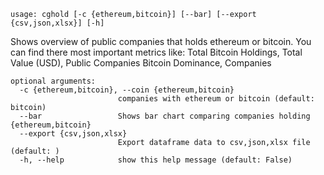 ```
usage: cghold [-c {ethereum,bitcoin}] [--bar] [--export {csv,json,xlsx}] [-h]
```

Shows overview of public companies that holds ethereum or bitcoin. You can find there most important metrics like: Total Bitcoin Holdings, Total
Value (USD), Public Companies Bitcoin Dominance, Companies

```
optional arguments:
  -c {ethereum,bitcoin}, --coin {ethereum,bitcoin}
                        companies with ethereum or bitcoin (default: bitcoin)
  --bar                 Shows bar chart comparing companies holding {ethereum,bitcoin}
  --export {csv,json,xlsx}
                        Export dataframe data to csv,json,xlsx file (default: )
  -h, --help            show this help message (default: False)
```
